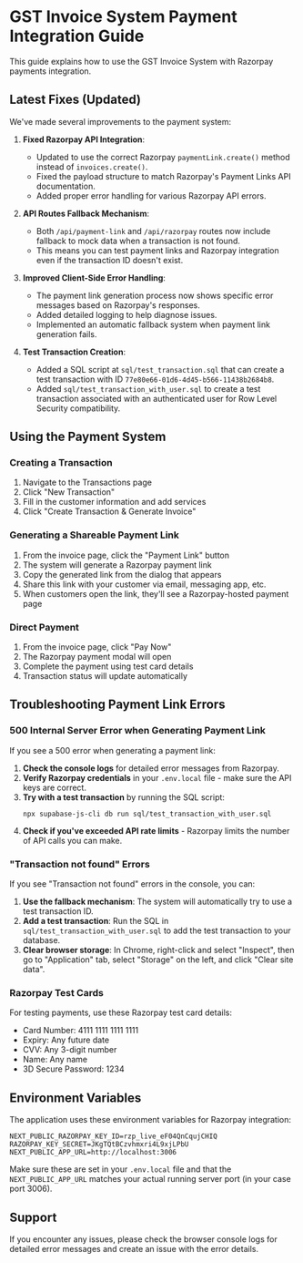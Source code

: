 # GST Invoice System Payment Integration Guide

This guide explains how to use the GST Invoice System with Razorpay payments integration.

## Latest Fixes (Updated)

We've made several improvements to the payment system:

1. **Fixed Razorpay API Integration**:
   - Updated to use the correct Razorpay `paymentLink.create()` method instead of `invoices.create()`.
   - Fixed the payload structure to match Razorpay's Payment Links API documentation.
   - Added proper error handling for various Razorpay API errors.

2. **API Routes Fallback Mechanism**:
   - Both `/api/payment-link` and `/api/razorpay` routes now include fallback to mock data when a transaction is not found.
   - This means you can test payment links and Razorpay integration even if the transaction ID doesn't exist.

3. **Improved Client-Side Error Handling**:
   - The payment link generation process now shows specific error messages based on Razorpay's responses.
   - Added detailed logging to help diagnose issues.
   - Implemented an automatic fallback system when payment link generation fails.

4. **Test Transaction Creation**:
   - Added a SQL script at `sql/test_transaction.sql` that can create a test transaction with ID `77e80e66-01d6-4d45-b566-11438b2684b8`.
   - Added `sql/test_transaction_with_user.sql` to create a test transaction associated with an authenticated user for Row Level Security compatibility.

## Using the Payment System

### Creating a Transaction

1. Navigate to the Transactions page
2. Click "New Transaction"
3. Fill in the customer information and add services
4. Click "Create Transaction & Generate Invoice"

### Generating a Shareable Payment Link

1. From the invoice page, click the "Payment Link" button
2. The system will generate a Razorpay payment link
3. Copy the generated link from the dialog that appears
4. Share this link with your customer via email, messaging app, etc.
5. When customers open the link, they'll see a Razorpay-hosted payment page

### Direct Payment

1. From the invoice page, click "Pay Now"
2. The Razorpay payment modal will open
3. Complete the payment using test card details
4. Transaction status will update automatically

## Troubleshooting Payment Link Errors

### 500 Internal Server Error when Generating Payment Link

If you see a 500 error when generating a payment link:

1. **Check the console logs** for detailed error messages from Razorpay.
2. **Verify Razorpay credentials** in your `.env.local` file - make sure the API keys are correct.
3. **Try with a test transaction** by running the SQL script: 
   ```
   npx supabase-js-cli db run sql/test_transaction_with_user.sql
   ```
4. **Check if you've exceeded API rate limits** - Razorpay limits the number of API calls you can make.

### "Transaction not found" Errors

If you see "Transaction not found" errors in the console, you can:

1. **Use the fallback mechanism**: The system will automatically try to use a test transaction ID.
2. **Add a test transaction**: Run the SQL in `sql/test_transaction_with_user.sql` to add the test transaction to your database.
3. **Clear browser storage**: In Chrome, right-click and select "Inspect", then go to "Application" tab, select "Storage" on the left, and click "Clear site data".

### Razorpay Test Cards

For testing payments, use these Razorpay test card details:
- Card Number: 4111 1111 1111 1111
- Expiry: Any future date
- CVV: Any 3-digit number
- Name: Any name
- 3D Secure Password: 1234

## Environment Variables

The application uses these environment variables for Razorpay integration:

```
NEXT_PUBLIC_RAZORPAY_KEY_ID=rzp_live_eF04QnCqujCHIQ
RAZORPAY_KEY_SECRET=JKgTQtBCzvhmxri4L9xjLPbU
NEXT_PUBLIC_APP_URL=http://localhost:3006
```

Make sure these are set in your `.env.local` file and that the `NEXT_PUBLIC_APP_URL` matches your actual running server port (in your case port 3006).

## Support

If you encounter any issues, please check the browser console logs for detailed error messages and create an issue with the error details. 